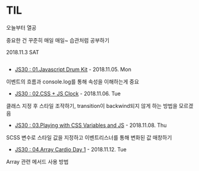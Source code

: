 # TIL

오늘부터 열공

중요한 건 꾸준히 매일 매일~ 습관처럼 공부하기

2018.11.3 SAT

## 

* [JS30 : 01.Javascript Drum Kit](JS30/01%20-%20JavaScript%20Drum%20Kit/index-START.html) - 2018.11.05. Mon

이벤트의 흐름과 console.log를 통해 속성을 이해하는게 중요

* [JS30 : 02.CSS + JS Clock](JS30/02%20-%20JS%20and%20CSS%20Clock/index-START.html) - 2018.11.06. Tue

클래스 지정 후 스타일 조작하기, transition이 backwind되지 않게 하는 방법을 모르겠음

* [JS30 : 03.Playing with CSS Variables and JS](JS30/03%20-%20CSS%20Variables/index-START.html) - 2018.11.08. Thu

SCSS 변수로 스타일 값을 지정하고 이벤트리스너를 통해 변화된 값 매창하기

* [JS30 : 04.Array Cardio Day 1](JS30/04%20-%20Array%20Cardio%20Day%201/index-START.html) - 2018.11.12. Tue

Array 관련 메서드 사용 방법